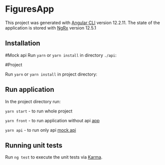 # FiguresApp

This project was generated with [Angular CLI](https://github.com/angular/angular-cli) version 12.2.11.
The state of the application is stored with  [NgRx](https://ngrx.io/) version 12.5.1

## Installation

#Mock api
Run `yarn` or `yarn install` in directory `./api`:

#Project

Run `yarn` or `yarn install` in  project directory:

## Run application

In the project directory run:

`yarn start` - to run whole project

`yarn front` - to run application without api [app](http://localhost:4200)

`yarn api` - to run only api [mock api](http://localhost:3000/data)


## Running unit tests

Run `ng test` to execute the unit tests via [Karma](https://karma-runner.github.io).

